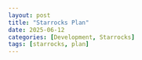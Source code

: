 ```yaml
---
layout: post
title: "Starrocks Plan"
date: 2025-06-12
categories: [Development, Starrocks]
tags: [starrocks, plan]
---
```


